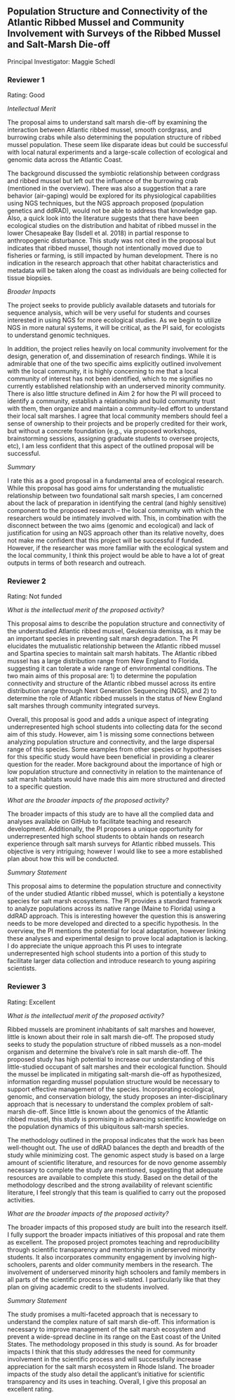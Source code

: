 ## Population Structure and Connectivity of the Atlantic Ribbed Mussel and Community Involvement with Surveys of the Ribbed Mussel and Salt-Marsh Die-off
Principal Investigator: Maggie Schedl


### Reviewer 1
Rating: Good

*Intellectual Merit*

The proposal aims to understand salt marsh die-off by examining the interaction between Atlantic ribbed mussel, smooth cordgrass, and burrowing crabs while also determining the population structure of ribbed mussel population. These seem like disparate ideas but could be successful with local natural experiments and a large-scale collection of ecological and genomic data across the Atlantic Coast.

The background discussed the symbiotic relationship between cordgrass and ribbed mussel but left out the influence of the burrowing crab (mentioned in the overview). There was also a suggestion that a rare behavior (air-gaping) would be explored for its physiological capabilities using NGS techniques, but the NGS approach proposed (population genetics and ddRAD), would not be able to address that knowledge gap. Also, a quick look into the literature suggests that there have been ecological studies on the distribution and habitat of ribbed mussel in the lower Chesapeake Bay (Isdell et al. 2018) in partial response to anthropogenic disturbance. This study was not cited in the proposal but indicates that ribbed mussel, though not intentionally moved due to fisheries or farming, is still impacted by human development. There is no indication in the research approach that other habitat characteristics and metadata will be taken along the coast as individuals are being collected for tissue biopsies.

*Broader Impacts*

The project seeks to provide publicly available datasets and tutorials for sequence analysis, which will be very useful for students and courses interested in using NGS for more ecological studies. As we begin to utilize NGS in more natural systems, it will be critical, as the PI said, for ecologists to understand genomic techniques.

In addition, the project relies heavily on local community involvement for the design, generation of, and dissemination of research findings. While it is admirable that one of the two specific aims explicitly outlined involvement with the local community, it is highly concerning to me that a local community of interest has not been identified, which to me signifies no currently established relationship with an underserved minority community. There is also little structure defined in Aim 2 for how the PI will proceed to identify a community, establish a relationship and build community trust with them, then organize and maintain a community-led effort to understand their local salt marshes. I agree that local community members should feel a sense of ownership to their projects and be properly credited for their work, but without a concrete foundation (e.g., via proposed workshops, brainstorming sessions, assigning graduate students to oversee projects, etc), I am less confident that this aspect of the outlined proposal will be successful.

*Summary*

I rate this as a good proposal in a fundamental area of ecological research. While this proposal has good aims for understanding the mutualistic relationship between two foundational salt marsh species, I am concerned about the lack of preparation in identifying the central (and highly sensitive) component to the proposed research – the local community with which the researchers would be intimately involved with. This, in combination with the disconnect between the two aims (genomic and ecological) and lack of justification for using an NGS approach other than its relative novelty, does not make me confident that this project will be successful if funded. However, if the researcher was more familiar with the ecological system and the local community, I think this project would be able to have a lot of great outputs in terms of both research and outreach.




### Reviewer 2
Rating: Not funded

*What is the intellectual merit of the proposed activity?*

This proposal aims to describe the population structure and connectivity of the understudied Atlantic ribbed mussel, Geukensia demissa, as it may be an important species in preventing salt marsh degradation. The PI elucidates the mutualistic relationship between the Atlantic ribbed mussel and Spartina species to maintain salt marsh habitats. The Atlantic ribbed mussel has a large distribution range from New England to Florida, suggesting it can tolerate a wide range of environmental conditions. The two main aims of this proposal are: 1) to determine the population connectivity and structure of the Atlantic ribbed mussel across its entire distribution range through Next Generation Sequencing (NGS), and 2) to determine the role of Atlantic ribbed mussels in the status of New England salt marshes through community integrated surveys.

Overall, this proposal is good and adds a unique aspect of integrating underrepresented high school students into collecting data for the second aim of this study. However, aim 1 is missing some connections between analyzing population structure and connectivity, and the large dispersal range of this species. Some examples from other species or hypothesises for this specific study would have been beneficial in providing a clearer question for the reader. More background about the importance of high or low population structure and connectivity in relation to the maintenance of salt marsh habitats would have made this aim more structured and directed to a specific question.

*What are the broader impacts of the proposed activity?*

The broader impacts of this study are to have all the complied data and analyses available on GitHub to facilitate teaching and research development. Additionally, the PI proposes a unique opportunity for underrepresented high school students to obtain hands on research experience through salt marsh surveys for Atlantic ribbed mussels. This objective is very intriguing; however I would like to see a more established plan about how this will be conducted.

*Summary Statement*

This proposal aims to determine the population structure and connectivity of the under studied Atlantic ribbed mussel, which is potentially a keystone species for salt marsh ecosystems. The PI provides a standard framework to analyze populations across its native range (Maine to Florida) using a ddRAD approach. This is interesting however the question this is answering needs to be more developed and directed to a specific hypothesis. In the overview, the PI mentions the potential for local adaptation, however linking these analyses and experimental design to prove local adaptation is lacking. I do appreciate the unique approach this PI uses to integrate underrepresented high school students into a portion of this study to facilitate larger data collection and introduce research to young aspiring scientists.





### Reviewer 3
Rating:	Excellent


*What is the intellectual merit of the proposed activity?*

Ribbed mussels are prominent inhabitants of salt marshes and however, little is known about their role in salt marsh die-off. The proposed study seeks to study the population structure of ribbed mussels as a non-model organism and determine the bivalve’s role in salt marsh die-off. The proposed study has high potential to increase our understanding of this little-studied occupant of salt marshes and their ecological function. Should the mussel be implicated in mitigating salt-marsh die-off as hypothesized, information regarding mussel population structure would be necessary to support effective management of the species. Incorporating ecological, genomic, and conservation biology, the study proposes an inter-disciplinary approach that is necessary to understand the complex problem of salt-marsh die-off. Since little is known about the genomics of the Atlantic ribbed mussel, this study is promising in advancing scientific knowledge on the population dynamics of this ubiquitous salt-marsh species.

The methodology outlined in the proposal indicates that the work has been well-thought out. The use of ddRAD balances the depth and breadth of the study while minimizing cost. The genomic aspect study is based on a large amount of scientific literature, and resources for de novo genome assembly necessary to complete the study are mentioned, suggesting that adequate resources are available to complete this study. Based on the detail of the methodology described and the strong availability of relevant scientific literature, I feel strongly that this team is qualified to carry out the proposed activities.


*What are the broader impacts of the proposed activity?*

The broader impacts of this proposed study are built into the research itself. I fully support the broader impacts initiatives of this proposal and rate them as excellent. The proposed project promotes teaching and reproducibility through scientific transparency and mentorship in underserved minority students. It also incorporates community engagement by involving high-schoolers, parents and older community members in the research. The involvement of underserved minority high schoolers and family members in all parts of the scientific process is well-stated. I particularly like that they plan on giving academic credit to the students involved.

*Summary Statement*

The study promises a multi-faceted approach that is necessary to understand the complex nature of salt marsh die-off. This information is necessary to improve management of the salt marsh ecosystem and prevent a wide-spread decline in its range on the East coast of the United States. The methodology proposed in this study is sound. As for broader impacts I think that this study addresses the need for community involvement in the scientific process and will successfully increase appreciation for the salt marsh ecosystem in Rhode Island. The broader impacts of the study also detail the applicant’s initiative for scientific transparency and its uses in teaching.  Overall, I give this proposal an excellent rating.
